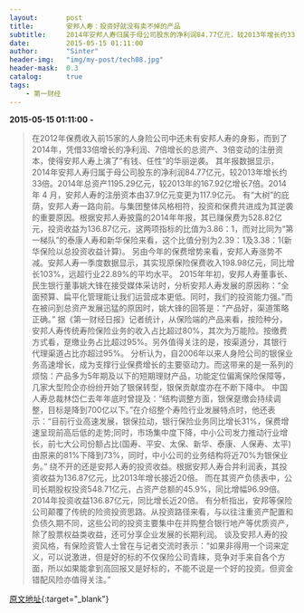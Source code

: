 ```yaml
---
layout:       post
title:        安邦人寿：投资好就没有卖不掉的产品
subtitle:     2014年安邦人寿归属于母公司股东的净利润84.77亿元，较2013年增长约33倍。2014年总资产1195.29亿元，较2013年的167.92亿增长7倍。2014 年 4 月，安邦人寿的注册资本由37.9亿元变更为117.9亿元。有“大树”的庇荫，安邦人寿一路向前。与集团整体风格相符，投资和保费共进成为其逆袭的重要原因。
date:         2015-05-15 01:11:00
author:       "Sinter"
header-img:   "img/my-post/tech08.jpg"
header-mask:  0.3
catalog:      true
tags:
    - 第一财经
---
```


**2015-05-15 01:11:00**  **-**

> 在2012年保费收入前15家的人身险公司中还未有安邦人寿的身影，而到了2014年，凭借33倍增长的净利润、7倍增长的总资产、3倍变动的注册资本，使得安邦人寿上演了“有钱、任性”的华丽逆袭。
其年报数据显示，2014年安邦人寿归属于母公司股东的净利润84.77亿元，较2013年增长约33倍。2014年总资产1195.29亿元，较2013年的167.92亿增长7倍。2014 年 4 月，安邦人寿的注册资本由37.9亿元变更为117.9亿元。
有“大树”的庇荫，安邦人寿一路向前。与集团整体风格相符，投资和保费共进成为其逆袭的重要原因。根据安邦人寿披露的2014年年报，其已赚保费为528.82亿元，投资收益为136.87亿元，这两项指标的比值为3.86：1，而对比同为“第一梯队”的泰康人寿和新华保险来看，这个比值分别为2.39：1及3.38：1(新华保险以总投资收益计算)。
另由今年的保费增势来看，安邦人寿涨势不减。安邦人寿一季度数据显示，其实现原保险保费收入198.98亿元，同比增长103%，远超行业22.89%的平均水平。
2015年年初，安邦人寿董事长、民生银行董事姚大锋在接受媒体采访时，分析安邦人寿发展的原因称：“全面预算、扁平化管理能让我们运营成本更低。同时，我们的投资能力强。”而在被问到总资产发展迅猛的原因时，姚大锋的回答是：“产品好，渠道策略正确。”
据《第一财经日报》记者统计，从保险端的产品来看，按险种分，安邦人寿传统寿险保险业务的收入占比超过80%，其次为万能险。按缴费方式看，趸缴业务占比超过95%。另外值得关注的是，按渠道分，其银行代理渠道占比亦超过95%。
分析认为，自2006年以来人身险公司的银保业务高速增长，成为支撑行业保费增长的主要驱动力。而这带来的是一系列的烦恼：产品多为5年期及以下的短期理财产品，功能定位偏离保险保障等，几家大型险企亦纷纷开始了银保转型，银保贡献度亦在不断下降中。
中国人寿总裁林岱仁去年年底时曾提及：“结构调整方面，银保趸缴会持续调整，目标是降到700亿以下。”在介绍整个寿险行业发展特点时，他还表示：“目前行业高速发展，银保拉动，银行保险业务同比增长31%，保费增速呈现前高后低的走势;同时，市场集中度下降，中小公司发力推动行业增长，前七大公司份额占比(国寿、平安、太保、新华、泰康、人保寿、太平)由原来的81%下降到73%，同时，中小公司的业务结构将近70%为银保业务。”
绕不开的还是安邦人寿的投资收益。根据安邦人寿合并利润表，其投资收益为136.87亿元，比2013年增长接近20倍。
而在其资产负债表中，公司长期股权投资548.71亿元，占资产总额的45.9%，同比增幅96.99倍。2014年投资收益136.87亿元，同比增长近20倍。
有分析指出，安邦等保险公司颠覆了传统的险资投资思路。从投资路径来看，与以往注重资产配置和负债久期不同，这些公司的投资主要集中在并购整合银行地产等优质资产，除了股票权益类收益，还可分享企业发展的长期利润。
谈及安邦人寿的投资风格，有保险资管人士曾在与记者交流时表示：“如果非得用一个词来定义，可以说激进，但是好的标的不仅保险公司青睐，竞争对手来自各个方面，所以如果能拿到高回报又是好标的，不能不说是一个好的投资。但资金错配风险亦值得关注。”


[原文地址](http://www.yicai.com/news/4618156.html){:target="_blank"}


